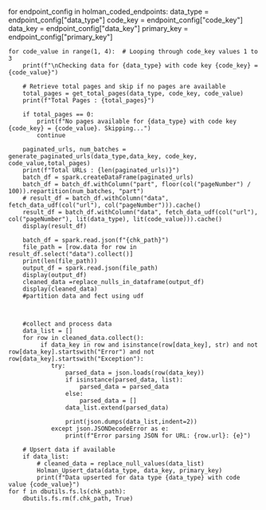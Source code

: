 for endpoint_config in holman_coded_endpoints:
    data_type = endpoint_config["data_type"]
    code_key = endpoint_config["code_key"]
    data_key = endpoint_config["data_key"]
    primary_key = endpoint_config["primary_key"]

    for code_value in range(1, 4):  # Looping through code_key values 1 to 3
        print(f"\nChecking data for {data_type} with code key {code_key} = {code_value}")

        # Retrieve total pages and skip if no pages are available
        total_pages = get_total_pages(data_type, code_key, code_value)
        print(f"Total Pages : {total_pages}")
        
        if total_pages == 0:
            print(f"No pages available for {data_type} with code key {code_key} = {code_value}. Skipping...")
            continue
        
        paginated_urls, num_batches = generate_paginated_urls(data_type,data_key, code_key, code_value,total_pages)
        print(f"Total URLs : {len(paginated_urls)}")
        batch_df = spark.createDataFrame(paginated_urls)
        batch_df = batch_df.withColumn("part", floor(col("pageNumber") / 100)).repartition(num_batches, "part")
        # result_df = batch_df.withColumn("data", fetch_data_udf(col("url"), col("pageNumber"))).cache()
        result_df = batch_df.withColumn("data", fetch_data_udf(col("url"), col("pageNumber"), lit(data_type), lit(code_value))).cache()
        display(result_df)
        
        batch_df = spark.read.json(f"{chk_path}")
        file_path = [row.data for row in result_df.select("data").collect()]
        print(len(file_path))
        output_df = spark.read.json(file_path)
        display(output_df)
        cleaned_data =replace_nulls_in_dataframe(output_df)
        display(cleaned_data)
        #partition data and fect using udf
        
        

        #collect and process data
        data_list = []
        for row in cleaned_data.collect():
             if data_key in row and isinstance(row[data_key], str) and not row[data_key].startswith("Error") and not row[data_key].startswith("Exception"):
                try:
                    parsed_data = json.loads(row(data_key))
                    if isinstance(parsed_data, list):
                        parsed_data = parsed_data
                    else:
                        parsed_data = []
                    data_list.extend(parsed_data)
                    
                    print(json.dumps(data_list,indent=2))
                except json.JSONDecodeError as e:
                    print(f"Error parsing JSON for URL: {row.url}: {e}")

        # Upsert data if available
        if data_list:
            # cleaned_data = replace_null_values(data_list)
            Holman_Upsert_data(data_type, data_key, primary_key)
            print(f"Data upserted for data type {data_type} with code value {code_value}")
    for f in dbutils.fs.ls(chk_path):
        dbutils.fs.rm(f.chk_path, True)
